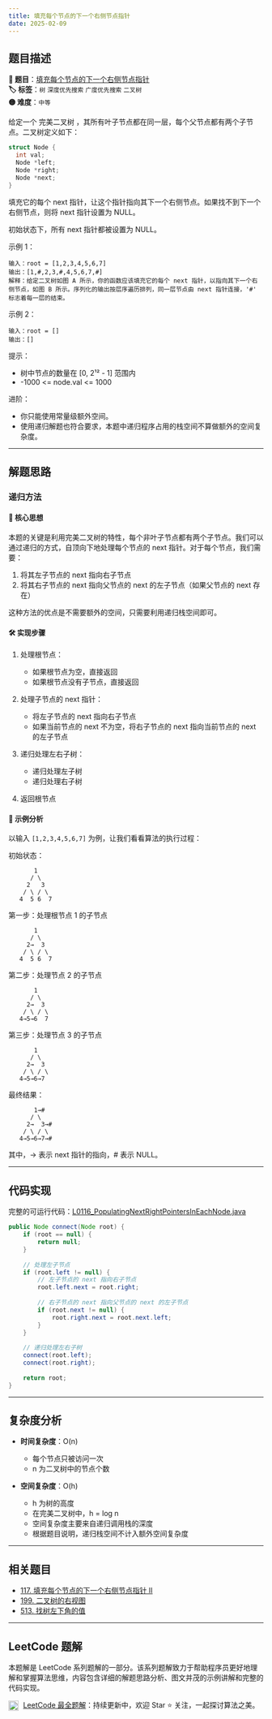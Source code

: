 ```yaml
---
title: 填充每个节点的下一个右侧节点指针
date: 2025-02-09
---
```


## 题目描述

**🔗 题目**：[填充每个节点的下一个右侧节点指针](https://leetcode.cn/problems/populating-next-right-pointers-in-each-node/)  
**🏷️ 标签**：`树` `深度优先搜索` `广度优先搜索` `二叉树`  
**🟡 难度**：`中等`  

给定一个 完美二叉树 ，其所有叶子节点都在同一层，每个父节点都有两个子节点。二叉树定义如下：

```c
struct Node {
  int val;
  Node *left;
  Node *right;
  Node *next;
}
```

填充它的每个 next 指针，让这个指针指向其下一个右侧节点。如果找不到下一个右侧节点，则将 next 指针设置为 NULL。

初始状态下，所有 next 指针都被设置为 NULL。

示例 1：
```
输入：root = [1,2,3,4,5,6,7]
输出：[1,#,2,3,#,4,5,6,7,#]
解释：给定二叉树如图 A 所示，你的函数应该填充它的每个 next 指针，以指向其下一个右侧节点，如图 B 所示。序列化的输出按层序遍历排列，同一层节点由 next 指针连接，'#' 标志着每一层的结束。
```

示例 2：
```
输入：root = []
输出：[]
```

提示：
- 树中节点的数量在 [0, 2¹² - 1] 范围内
- -1000 <= node.val <= 1000

进阶：
- 你只能使用常量级额外空间。
- 使用递归解题也符合要求，本题中递归程序占用的栈空间不算做额外的空间复杂度。

---

## 解题思路
### 递归方法

#### 📝 核心思想
本题的关键是利用完美二叉树的特性，每个非叶子节点都有两个子节点。我们可以通过递归的方式，自顶向下地处理每个节点的 next 指针。对于每个节点，我们需要：

1. 将其左子节点的 next 指向右子节点
2. 将其右子节点的 next 指向父节点的 next 的左子节点（如果父节点的 next 存在）

这种方法的优点是不需要额外的空间，只需要利用递归栈空间即可。

#### 🛠️ 实现步骤
1. 处理根节点：
   - 如果根节点为空，直接返回
   - 如果根节点没有子节点，直接返回

2. 处理子节点的 next 指针：
   - 将左子节点的 next 指向右子节点
   - 如果当前节点的 next 不为空，将右子节点的 next 指向当前节点的 next 的左子节点

3. 递归处理左右子树：
   - 递归处理左子树
   - 递归处理右子树

4. 返回根节点

#### 🧩 示例分析
以输入 `[1,2,3,4,5,6,7]` 为例，让我们看看算法的执行过程：

初始状态：
```
       1
      / \
     2   3
    / \ / \
   4  5 6  7
```

第一步：处理根节点 1 的子节点
```
       1
      / \
     2→  3
    / \ / \
   4  5 6  7
```

第二步：处理节点 2 的子节点
```
       1
      / \
     2→  3
    / \ / \
   4→5→6  7
```

第三步：处理节点 3 的子节点
```
       1
      / \
     2→  3
    / \ / \
   4→5→6→7
```

最终结果：
```
       1→#
      / \
     2→  3→#
    / \ / \
   4→5→6→7→#
```

其中，→ 表示 next 指针的指向，# 表示 NULL。

---

## 代码实现

完整的可运行代码：[L0116_PopulatingNextRightPointersInEachNode.java](../src/main/java/L0116_PopulatingNextRightPointersInEachNode.java)

```java
public Node connect(Node root) {
    if (root == null) {
        return null;
    }
    
    // 处理左子节点
    if (root.left != null) {
        // 左子节点的 next 指向右子节点
        root.left.next = root.right;
        
        // 右子节点的 next 指向父节点的 next 的左子节点
        if (root.next != null) {
            root.right.next = root.next.left;
        }
    }
    
    // 递归处理左右子树
    connect(root.left);
    connect(root.right);
    
    return root;
}
```

---

## 复杂度分析

- **时间复杂度**：O(n)
  - 每个节点只被访问一次
  - n 为二叉树中的节点个数

- **空间复杂度**：O(h)
  - h 为树的高度
  - 在完美二叉树中，h = log n
  - 空间复杂度主要来自递归调用栈的深度
  - 根据题目说明，递归栈空间不计入额外空间复杂度

---

## 相关题目

- [117. 填充每个节点的下一个右侧节点指针 II](https://leetcode.cn/problems/populating-next-right-pointers-in-each-node-ii/)
- [199. 二叉树的右视图](https://leetcode.cn/problems/binary-tree-right-side-view/)
- [513. 找树左下角的值](https://leetcode.cn/problems/find-bottom-left-tree-value/)

---

## LeetCode 题解

本题解是 LeetCode 系列题解的一部分。该系列题解致力于帮助程序员更好地理解和掌握算法思维，内容包含详细的解题思路分析、图文并茂的示例讲解和完整的代码实现。

<img src="https://github.githubassets.com/images/modules/logos_page/GitHub-Mark.png" alt="GitHub" width="20" style="vertical-align: middle; margin-right: 5px"> [LeetCode 最全题解](https://github.com/LjyYano/LeetCode)：持续更新中，欢迎 Star ⭐️ 关注，一起探讨算法之美。 